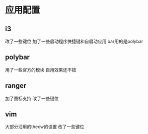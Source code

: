 # 应用配置
## i3
改了一些键位 加了一些启动程序快捷键和自启动应用 bar用的是polybar 
## polybar
用了一些官方的模块 
自用效果还不错
## ranger
加了图标支持 改了一些键位 
## vim
大部分沿用的thecw的设置 改了一些键位


